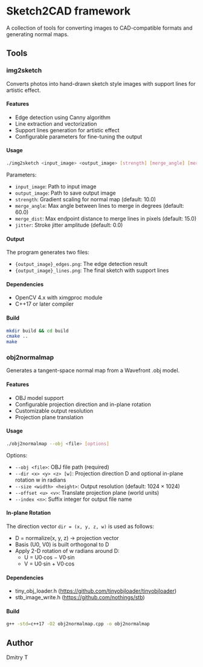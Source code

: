 # Sketch2CAD framework

A collection of tools for converting images to CAD-compatible formats and generating normal maps.

## Tools

### img2sketch

Converts photos into hand-drawn sketch style images with support lines for artistic effect.

#### Features

- Edge detection using Canny algorithm
- Line extraction and vectorization
- Support lines generation for artistic effect
- Configurable parameters for fine-tuning the output

#### Usage

```bash
./img2sketch <input_image> <output_image> [strength] [merge_angle] [merge_dist] [jitter]
```

Parameters:

- `input_image`: Path to input image
- `output_image`: Path to save output image
- `strength`: Gradient scaling for normal map (default: 10.0)
- `merge_angle`: Max angle between lines to merge in degrees (default: 60.0)
- `merge_dist`: Max endpoint distance to merge lines in pixels (default: 15.0)
- `jitter`: Stroke jitter amplitude (default: 0.0)

#### Output

The program generates two files:

- `{output_image}_edges.png`: The edge detection result
- `{output_image}_lines.png`: The final sketch with support lines

#### Dependencies

- OpenCV 4.x with ximgproc module
- C++17 or later compiler

#### Build

```bash
mkdir build && cd build
cmake ..
make
```

### obj2normalmap

Generates a tangent-space normal map from a Wavefront .obj model.

#### Features

- OBJ model support
- Configurable projection direction and in-plane rotation
- Customizable output resolution
- Projection plane translation

#### Usage

```bash
./obj2normalmap --obj <file> [options]
```

Options:

- `--obj <file>`: OBJ file path (required)
- `--dir <x> <y> <z> [w]`: Projection direction D and optional in-plane rotation w in radians
- `--size <width> <height>`: Output resolution (default: 1024 × 1024)
- `--offset <u> <v>`: Translate projection plane (world units)
- `--index <n>`: Suffix integer for output file name

#### In-plane Rotation

The direction vector `dir = (x, y, z, w)` is used as follows:

- D = normalize(x, y, z) → projection vector
- Basis (U0, V0) is built orthogonal to D
- Apply 2-D rotation of w radians around D:
  - U = U0·cos − V0·sin
  - V = U0·sin + V0·cos

#### Dependencies

- tiny_obj_loader.h (https://github.com/tinyobjloader/tinyobjloader)
- stb_image_write.h (https://github.com/nothings/stb)

#### Build

```bash
g++ -std=c++17 -O2 obj2normalmap.cpp -o obj2normalmap
```

## Author

Dmitry T
